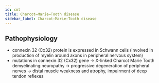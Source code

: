 ```yaml
---
id: cmt
title: Charcot–Marie–Tooth disease
sidebar_label: Charcot–Marie–Tooth disease
---
```

## Pathophysiology
- connexin 32 (Cx32) protein is expressed in Schwann cells (involved in production of myelin around axons in peripheral nervous system)
- mutations in connexin 32 (Cx32) gene → X-linked Charcot Marie Tooth demyelinating neuropathy → progressive degeneration of peripheral nerves → distal muscle weakness and atrophy, impairment of deep tendon reflexes
